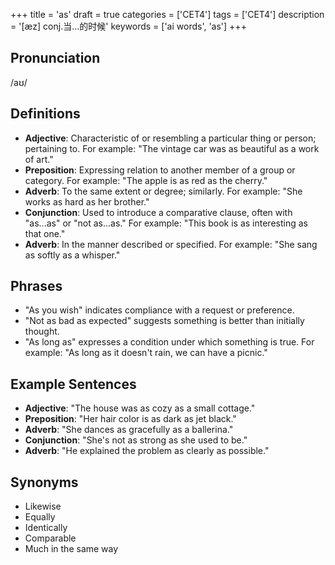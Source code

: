 +++
title = 'as'
draft = true
categories = ['CET4']
tags = ['CET4']
description = '[æz] conj.当…的时候'
keywords = ['ai words', 'as']
+++

## Pronunciation
/aʊ/

## Definitions
- **Adjective**: Characteristic of or resembling a particular thing or person; pertaining to. For example: "The vintage car was as beautiful as a work of art."
- **Preposition**: Expressing relation to another member of a group or category. For example: "The apple is as red as the cherry."
- **Adverb**: To the same extent or degree; similarly. For example: "She works as hard as her brother."
- **Conjunction**: Used to introduce a comparative clause, often with "as...as" or "not as...as." For example: "This book is as interesting as that one."
- **Adverb**: In the manner described or specified. For example: "She sang as softly as a whisper."

## Phrases
- "As you wish" indicates compliance with a request or preference.
- "Not as bad as expected" suggests something is better than initially thought.
- "As long as" expresses a condition under which something is true. For example: "As long as it doesn't rain, we can have a picnic."

## Example Sentences
- **Adjective**: "The house was as cozy as a small cottage."
- **Preposition**: "Her hair color is as dark as jet black."
- **Adverb**: "She dances as gracefully as a ballerina."
- **Conjunction**: "She's not as strong as she used to be."
- **Adverb**: "He explained the problem as clearly as possible."

## Synonyms
- Likewise
- Equally
- Identically
- Comparable
- Much in the same way
